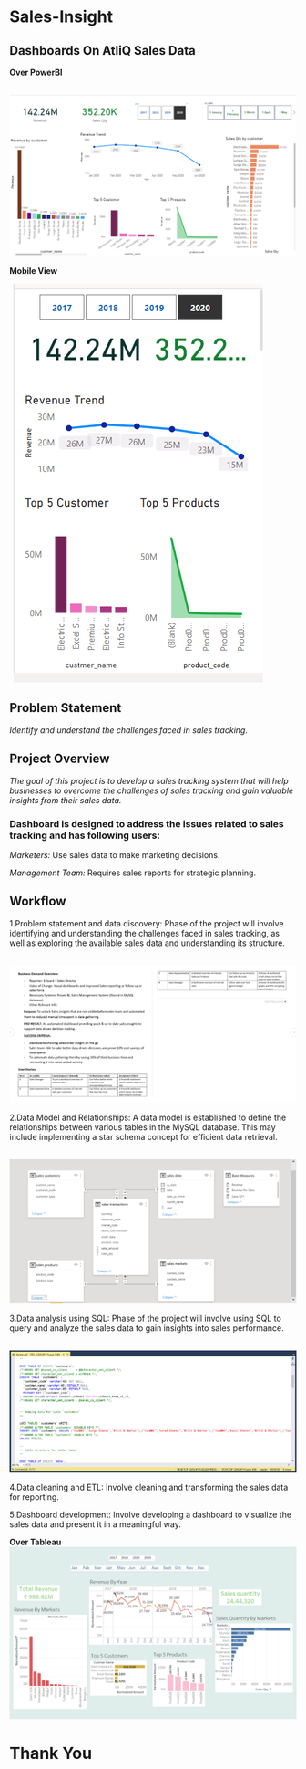 # Sales-Insight
## Dashboards On AtliQ Sales Data
**Over PowerBI**

<code> <img src="Sales-Dashboard.png"> </code>

**Mobile View**

<code> <img src="Mob-App.png"> </code>

## Problem Statement
*Identify and understand the challenges faced in sales tracking.*
## Project Overview
*The goal of this project is to develop a sales tracking system that will help businesses to overcome the challenges of sales tracking and gain valuable insights from their sales data.*

### Dashboard is designed to address the issues related to sales tracking and has following users:

*Marketers:* Use sales data to make marketing decisions.

*Management Team:* Requires sales reports for strategic planning.

## Workflow

1.Problem statement and data discovery: Phase of the project will involve identifying and understanding the challenges faced in sales tracking, as well as exploring the available sales data and understanding its structure.

<code> <img src="ps.png"> </code>

2.Data Model and Relationships: A data model is established to define the relationships between various tables in the MySQL database. This may include implementing a star schema concept for efficient data retrieval.

<code> <img src="DM.png"> </code>

3.Data analysis using SQL: Phase of the project will involve using SQL to query and analyze the sales data to gain insights into sales performance.

<code> <img src="sql.png"> </code>

4.Data cleaning and ETL: Involve cleaning and transforming the sales data for reporting.

5.Dashboard development: Involve developing a dashboard to visualize the sales data and present it in a meaningful way.

**Over Tableau**
<code> <img src="Sales-Insights.png"> </code>

# Thank You
